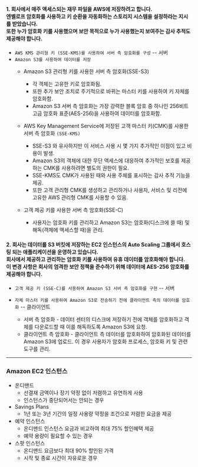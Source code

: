 #### 1. 회사에서 매주 액세스되는 재무 파일을 AWS에 저장하려고 합니다. <br> 엔벨로프 암호화를 사용하고 키 순환을 자동화하는 스토리지 시스템을 설정하라는 지시를 받았습니다. <br> 또한 누가 암호화 키를 사용했으며 보안 목적으로 누가 사용했는지 보여주는 감사 추적도 제공해야 합니다.

* `AWS KMS 관리형 키 (SSE-KMS)를 사용하여 서버 측 암호화를 구성` -- 서버
* `Amazon S3를 사용하여 데이터를 저장`
    * Amazon S3 관리형 키를 사용한 서버 측 암호화(SSE-S3)
      * 각 객체는 고유한 키로 암호화됨.
      * 또한 추가 보안 조치로 주기적으로 바뀌는 마스터 키를 사용하여 키 자체를 암호화함.
      * Amazon S3 서버 측 암호화는 가장 강력한 블록 암호 중 하나인 256비트 고급 암호화 표준(AES-256)을 사용하여 데이터를 암호화함.
      
    * AWS Key Management Service에 저장된 고객 마스터 키(CMK)를 사용한 서버 측 암호화 `(SSE-KMS)`
      * SSE-S3 와 유사하지만 이 서비스 사용 시 몇 가지 추가적인 이점이 있고 비용이 발생.
      * Amazon S3의 객체에 대한 무단 액세스에 대응하여 추가적인 보호를 제공하는 CMK를 사용하려면 별도의 권한이 필요.
      * SSE-KMS도 CMK가 사용된 때와 사용 주체를 표시하는 감사 추적 기능을 제공.
      * 또한 고객 관리형 CMK를 생성하고 관리하거나 사용자, 서비스 및 리전에 고유한 AWS 관리형 CMK를 사용할 수 있음.

    * 고객 제공 키를 사용한 서버 측 암호화(SSE-C)
      * 사용자는 암호화 키를 관리하고 Amazon S3는 암호화(디스크에 쓸 때) 및 해독(객체에 액세스할 때)을 관리.

#### 2.  회사는 데이터를 S3 버킷에 저장하는 EC2 인스턴스의 Auto Scaling 그룹에서 호스팅 되는 애플리케이션을 운영하고 있습니다. <br> 회사에서 제공하고 관리하는 암호화 키를 사용하여 유휴 데이터를 암호화해야 합니다. <br> 이 변경 사항은 회사의 엄격한 보안 정책을 준수하기 위해 데이터에 AES-256 암호화를 제공해야 합니다.

* `고객 제공 키 (SSE-C)를 사용하여 Amazon S3 서버 측 암호화를 구현` -- 서버
* `자체 마스터 키를 사용하여 Amazon S3로 전송하기 전에 클라이언트 측의 데이터를 암호화` -- 클라이언트

    * 서버 측 암호화 - 데이터 센터의 디스크에 저장하기 전에 객체를 암호화하고 객체를 다운로드할 때 이를 해독하도록 Amazon S3에 요청.
    * 클라이언트 측 암호화 - 클라이언트 측 데이터를 암호화하여 암호화된 데이터를 Amazon S3에 업로드. 이 경우 사용자가 암호화 프로세스, 암호화 키 및 관련 도구를 관리.

---
### Amazon EC2 인스턴스
   * 온디맨드
      * 선결재 금액이나 장기 약정 없이 저렴하고 유연하게 사용
      * 인스턴스가 중단되어서는 안되는 경우
   * Savings Plans
      * 1년 또는 3년 기간의 일정 사용량 약정을 조건으로 저렴한 요금을 제공
   * 예약 인스턴스
      * 온디맨드 인스턴스 요금과 비교하여 최대 75% 할인혜택 제공
      * 예약 용량이 필요할 수 있는 경우 
   * 스팟 인스턴스
      * 온디맨드 요금보다 최대 90% 할인된 가격 
      * 시작 및 종료 시간이 자유로운 경우
